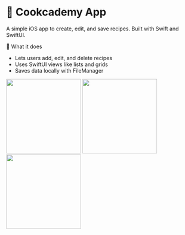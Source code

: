 # 🍳 Cookcademy App

A simple iOS app to create, edit, and save recipes. Built with Swift and SwiftUI.

🔧 What it does

- Lets users add, edit, and delete recipes
- Uses SwiftUI views like lists and grids
- Saves data locally with FileManager
  
<img src="https://github.com/user-attachments/assets/4e031b7e-1989-4ea8-bd25-10bdcc51e0d4" width="200"> <img src="https://github.com/user-attachments/assets/cfc65e97-fd54-4f1c-9088-725b30a0236b" width="200"> <img src="https://github.com/user-attachments/assets/41035e32-e659-4398-be99-d293b067d088" width="200">

